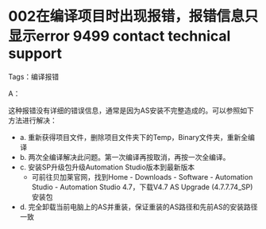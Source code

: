# 002在编译项目时出现报错，报错信息只显示error 9499 contact technical support
Tags：编译报错

A： 

这种报错没有详细的错误信息，通常是因为AS安装不完整造成的。可以参照如下方法进行解决：

- a. 重新获得项目文件，删除项目文件夹下的Temp，Binary文件夹，重新全编译
- b. 两次全编译解决此问题。第一次编译再按取消，再按一次全编译。
- c. 安装SP升级包升级Automation Studio版本到最新版本
    - 可前往贝加莱官网，找到Home - Downloads - Software - Automation Studio - Automation Studio 4.7，下载V4.7 AS Upgrade (4.7.7.74_SP)安装包
- d. 完全卸载当前电脑上的AS并重装，保证重装的AS路径和先前AS的安装路径一致